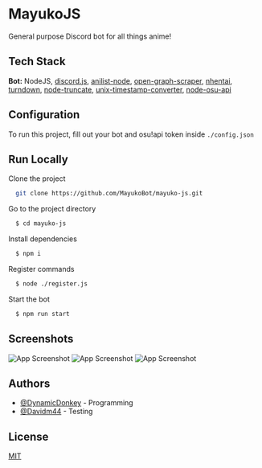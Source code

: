 
# MayukoJS

General purpose Discord bot for all things anime!


## Tech Stack

**Bot:** NodeJS, [discord.js](https://discord.js.org), [anilist-node](https://github.com/butterstroke/Anilist-Node), [open-graph-scraper](https://github.com/jshemas/openGraphScraper), [nhentai](https://github.com/DiamondMiner88/nhentai), [turndown](https://github.com/mixmark-io/turndown), [node-truncate](https://github.com/whisk/node-truncate), [unix-timestamp-converter](https://www.npmjs.com/package/unix-timestamp-converter), [node-osu-api](https://www.npmjs.com/package/node-osu-api)


  
## Configuration

To run this project, fill out your bot and osu!api token inside `./config.json`

  
## Run Locally

Clone the project

```bash
  git clone https://github.com/MayukoBot/mayuko-js.git
```

Go to the project directory

```bash
  $ cd mayuko-js
```

Install dependencies

```bash
  $ npm i
```

Register commands

```bash
  $ node ./register.js
```

Start the bot

```bash
  $ npm run start
```

  
## Screenshots

![App Screenshot](https://hakurei.reeee.ee/57TMDRFw0.png)
![App Screenshot](https://hakurei.reeee.ee/57TMRamOI.png)
![App Screenshot](https://hakurei.reeee.ee/57TNLpNuj.png)
  
## Authors

- [@DynamicDonkey](https://www.github.com/DynamicDonkey) - Programming
- [@Davidm44](https://github.com/Davidm44) - Testing

  
## License

[MIT](LICENSE.txt)

  